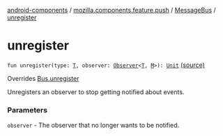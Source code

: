 [android-components](../../index.md) / [mozilla.components.feature.push](../index.md) / [MessageBus](index.md) / [unregister](./unregister.md)

# unregister

`fun unregister(type: `[`T`](index.md#T)`, observer: `[`Observer`](../../mozilla.components.concept.push/-bus/-observer/index.md)`<`[`T`](index.md#T)`, `[`M`](index.md#M)`>): `[`Unit`](https://kotlinlang.org/api/latest/jvm/stdlib/kotlin/-unit/index.html) [(source)](https://github.com/mozilla-mobile/android-components/blob/master/components/feature/push/src/main/java/mozilla/components/feature/push/MessageBus.kt#L52)

Overrides [Bus.unregister](../../mozilla.components.concept.push/-bus/unregister.md)

Unregisters an observer to stop getting notified about events.

### Parameters

`observer` - The observer that no longer wants to be notified.